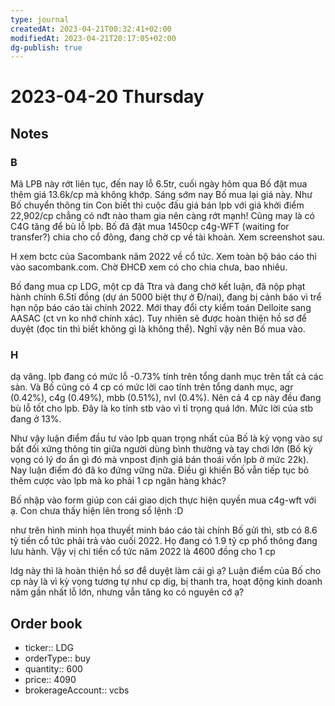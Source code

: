 ```yaml
---
type: journal
createdAt: 2023-04-21T00:32:41+02:00
modifiedAt: 2023-04-21T20:17:05+02:00
dg-publish: true
---
```

# 2023-04-20 Thursday

## Notes

### B

Mã LPB này rớt liên tục, đến nay lỗ 6.5tr, cuối ngày hôm qua Bố đặt mua thêm giá 13.6k/cp mà không khớp. Sáng sớm nay Bố mua lại giá này.
Như Bố chuyển thông tin Con biết thì cuộc đấu giá bán lpb với giá khởi điểm 22,902/cp chẳng có nđt nào tham gia nên càng rớt mạnh!
Cũng may là có C4G tăng để bù lỗ lpb. Bố đã đặt mua 1450cp c4g-WFT (waiting for transfer?) chia cho cổ đông, đang chờ cp về tài khoản. Xem screenshot sau.

H xem bctc của Sacombank năm 2022 về cổ tức. Xem toàn bộ báo cáo thì vào sacombank.com. Chờ ĐHCĐ xem có cho chia chưa, bao nhiêu.

Bố đang mua cp LDG, một cp đã Ttra và đang chờ kết luận, đã nộp phạt hành chính 6.5tỉ đồng (dự án 5000 biệt thự ở Đ/nai), đang bị cảnh báo vì trể hạn nộp báo cáo tài chính 2022. Mới thay đổi cty kiểm toán Delloite sang AASAC (ct vn ko nhớ chính xác). Tuy nhiên sẽ được hoàn thiện hồ sơ để duyệt (đọc tin thì biết không gì là không thể). Nghĩ vậy nên Bố mua vào.

### H

dạ vâng. lpb đang có mức lỗ -0.73% tính trên tổng danh mục trên tất cả các sàn. Và Bố cũng có 4 cp có mức lời cao tính trên tổng danh mục, agr (0.42%), c4g (0.49%), mbb (0.51%), nvl (0.4%). Nên cả 4 cp này đều đang bù lỗ tốt cho lpb. Đây là ko tính stb vào vì tỉ trọng quá lớn. Mức lời của stb đang ở 13%.

Như vậy luận điểm đầu tư vào lpb quan trọng nhất của Bố là kỳ vọng vào sự bất đối xứng thông tin giữa người dùng bình thường và tay chơi lớn (Bố kỳ vọng có lý do ẩn gì đó mà vnpost định giá bán thoái vốn lpb ở mức 22k). Nay luận điểm đó đã ko đứng vững nữa. Điều gì khiến Bố vẫn tiếp tục bỏ thêm cược vào lpb mà ko phải 1 cp ngân hàng khác?

Bố nhập vào form giúp con cái giao dịch thực hiện quyền mua c4g-wft với ạ. Con chưa thấy hiện lên trong sổ lệnh :D

như trên hình minh họa thuyết minh báo cáo tài chính Bố gửi thì, stb có 8.6 tỷ tiền cổ tức phải trả vào cuối 2022. Họ đang có 1.9 tỷ cp phổ thông đang lưu hành. Vậy vị chi tiền cổ tức năm 2022 là 4600 đồng cho 1 cp

ldg này thì là hoàn thiện hồ sơ để duyệt làm cái gì ạ? Luận điểm của Bố cho cp này là vì kỳ vọng tương tự như cp dig, bị thanh tra, hoạt động kinh doanh năm gần nhất lỗ lớn, nhưng vẫn tăng ko có nguyên cớ ạ?

## Order book

- ticker:: LDG
- orderType:: buy
- quantity:: 600
- price:: 4090
- brokerageAccount:: vcbs